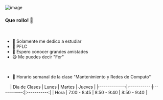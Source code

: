 ![image](https://user-images.githubusercontent.com/99674858/154787957-f672695b-fe35-4889-8484-210977db30a9.png)



### Que rollo! 👋
ㅤ
- 🔭 Solamente me dedico a estudiar
- 📌 PFLC
- 👯 Espero conocer grandes amistades
- 😄 Me puedes decir "Fer"

ㅤㅤㅤㅤㅤㅤㅤㅤㅤㅤㅤㅤㅤㅤㅤㅤㅤ
- 📅 Horario semanal de la clase "Mantenimiento y Redes de Computo"

ㅤ
| Dia de Clases |    Lunes    |    Martes   |    Jueves   |
|:-------------:|:-----------:|:-----------:|:-----------:|
|     Hora      | 7:00 - 8:45 | 8:50 - 9:40 | 8:50 - 9:40 |
